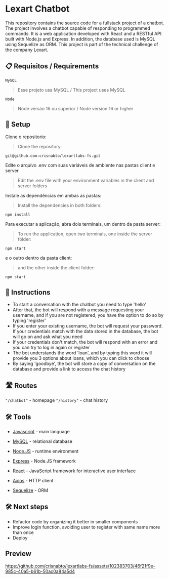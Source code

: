 # Lexart Chatbot

This repository contains the source code for a fullstack project of a chatbot. The project involves a chatbot capable of responding to programmed commands. It is a web application developed with React and a RESTful API built with Node.js and Express. In addition, the database used is MySQL using Sequelize as ORM. This project is part of the technical challenge of the company Lexart.

## :clipboard: Requisitos / Requirements
 `MySQL`
> Esse projeto usa MySQL / This project uses MySQL

`Node`
> Node versão 16 ou superior / Node version 16 or higher

## :wrench:  Setup

Clone o repositorio:
> Clone the repository:

```
git@github.com:crisnabto/lexartlabs-fs.git
```
Edite o arquivo .env com suas variáveis de ambiente nas pastas client e server

> Edit the .env file with your environment variables in the client and server folders

Instale as dependências em ambas as pastas:

> Install the dependencies in both folders:

```
npm install
```
Para executar a aplicação, abra dois terminais, um dentro da pasta server:

> To run the application, open two terminals, one inside the server folder:
```
npm start
```

e o outro dentro da pasta client:

> and the other inside the client folder:
```
npm start
```

## :wrench:  Instructions

- To start a conversation with the chatbot you need to type 'hello'
- After that, the bot will respond with a message requesting your username, and if you are not registered, you have the option to do so by typing 'register'
- If you enter your existing username, the bot will request your password. If your credentials match with the data stored in the database, the bot will go on and ask what you need
- If your credentials don't match, the bot will respond with an error and you can try to log in again or register
- The bot understands the word 'loan', and by typing this word it will provide you 3 options about loans, which you can click to choose
- By saying 'goodbye', the bot will store a copy of conversation on the database and provide a link to access the chat history

## :motorway:  Routes

`"/chatbot"` - homepage
`"/history"` - chat history

## :hammer_and_wrench: Tools

- [Javascript](https://javascript.com) - main language

- [MySQL](https://mysql.com) - relational database

- [Node.JS](https://nodejs.org/en/) - runtime environment

- [Express](https://expressjs.com) - Node.JS framework

- [React](https://reactjs.org/) - JavaScript framework for interactive user interface

- [Axios](https://axios-http.com/ptbr/docs/intro) - HTTP client
  
- [Sequelize](https://sequelize.org) - ORM

## :hammer_and_wrench: Next steps

- Refactor code by organizing it better in smaller components
- Improve login function, avoiding user to register with same name more than once
- Deploy

## Preview

https://github.com/crisnabto/lexartlabs-fs/assets/102383703/46f21f9e-985c-40a5-b61b-50ac0a84a5d4






